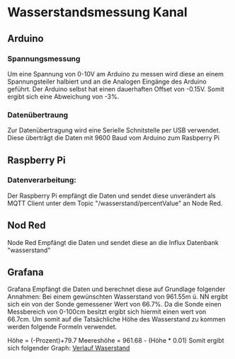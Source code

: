 # Wasserstandsmessung Kanal
## Arduino
### Spannungsmessung
Um eine Spannung von 0-10V am Arduino zu messen wird diese an einem Spannungsteiler halbiert und an die Analogen Eingänge des Arduino geführt. Der Arduino selbst hat einen dauerhaften Offset von -0.15V. Somit ergibt sich eine Abweichung von -3%. 

### Datenübertraung
Zur Datenübertragung wird eine Serielle Schnitstelle per USB verwendet. Diese überträgt die Daten mit 9600 Baud vom Arduino zum Rasbperry Pi

## Raspberry Pi
### Datenverarbeitung:
Der Raspberry Pi empfängt die Daten und sendet diese unverändert als MQTT Client unter dem Topic "/wasserstand/percentValue" an Node Red.

## Nod Red
Node Red Empfängt die Daten und sendet diese an die Influx Datenbank "wasserstand"

## Grafana 
Grafana Empfängt die Daten und berechnet diese auf Grundlage folgender Annahmen:
Bei einem gewünschten Wasserstand von 961.55m ü. NN ergibt sich ein von der Sonde gemessener Wert von 66.7%. Da die Sonde einen Messbereich von 0-100cm besitzt ergibt sich hiermit einen wert von 66.7cm. Um somit auf die Tatsächliche Höhe des Wasserstand zu kommen werden folgende Formeln verwendet.

Höhe = (-Prozent)+79.7
Meereshöhe = 961.68 - (Höhe * 0.01)
Somit ergibt sich folgender Graph: 
[Verlauf Waserstand](https://raw.githubusercontent.com/jonaswun/wasserstandSetup/main/Doc/WasserstandVerlauf.png?raw=true)
